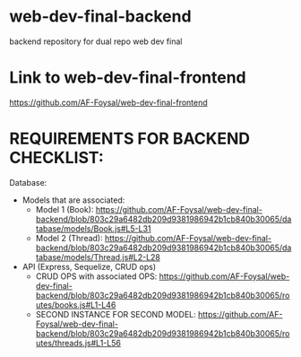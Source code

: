 # web-dev-final-backend
backend repository for dual repo web dev final

# Link to web-dev-final-frontend
https://github.com/AF-Foysal/web-dev-final-frontend

# REQUIREMENTS FOR BACKEND CHECKLIST: 
Database: 
* Models that are associated: 
  * Model 1 (Book): https://github.com/AF-Foysal/web-dev-final-backend/blob/803c29a6482db209d9381986942b1cb840b30065/database/models/Book.js#L5-L31
  * Model 2 (Thread): https://github.com/AF-Foysal/web-dev-final-backend/blob/803c29a6482db209d9381986942b1cb840b30065/database/models/Thread.js#L2-L28
* API (Express, Sequelize, CRUD ops)
  * CRUD OPS with associated OPS: https://github.com/AF-Foysal/web-dev-final-backend/blob/803c29a6482db209d9381986942b1cb840b30065/routes/books.js#L1-L46
  * SECOND INSTANCE FOR SECOND MODEL: https://github.com/AF-Foysal/web-dev-final-backend/blob/803c29a6482db209d9381986942b1cb840b30065/routes/threads.js#L1-L56
